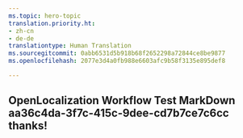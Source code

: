 ```yaml
---
ms.topic: hero-topic
translation.priority.ht:
- zh-cn
- de-de
translationtype: Human Translation
ms.sourcegitcommit: 0abb6531d5b918b68f2652298a72844ce8be9877
ms.openlocfilehash: 2077e3d4a0fb988e6603afc9b58f3135e895def8

---
```

## OpenLocalization Workflow Test MarkDown aa36c4da-3f7c-415c-9dee-cd7b7ce7c6cc thanks!



<!--HONumber=Aug16_HO3-->


